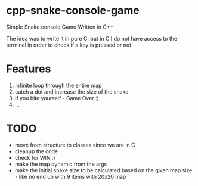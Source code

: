 # cpp-snake-console-game
Simple Snake console Game Written in C++


The idea was to write it in pure C, but in C I do not have access to the 
terminal in order to check if a key is pressed or not.

# Features
1. Infinite loop through the entire map
2. catch a dot and increase the size of the snake
3. if you bite yourself - Game Over :)
4. ...

# TODO
 - move from structure to classes since we are in C
 - cleanup the code
 - check for WIN :)
 - make the map dynamic from the args
 - make the initial snake size to be calculated based on the given map size - like no end up with 9 items with 20x20 map
